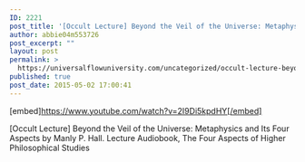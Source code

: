```yaml
---
ID: 2221
post_title: '[Occult Lecture] Beyond the Veil of the Universe: Metaphysics and Its Four Aspects'
author: abbie04m553726
post_excerpt: ""
layout: post
permalink: >
  https://universalflowuniversity.com/uncategorized/occult-lecture-beyond-the-veil-of-the-universe-metaphysics-and-its-four-aspects/
published: true
post_date: 2015-05-02 17:00:41
---
```

[embed]https://www.youtube.com/watch?v=2I9Di5kpdHY[/embed]<br>
<p>[Occult Lecture] Beyond the Veil of the Universe: Metaphysics and Its Four Aspects by Manly P. Hall. Lecture Audiobook, The Four Aspects of Higher Philosophical Studies</p>